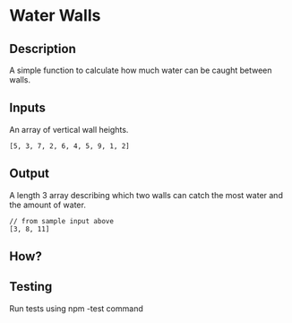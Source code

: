 # Water Walls

## Description
A simple function to calculate how much water can be caught between walls.

## Inputs
An array of vertical wall heights.
```
[5, 3, 7, 2, 6, 4, 5, 9, 1, 2]
```

## Output
A length 3 array describing which two walls can catch the most water and the amount of water.
```
// from sample input above
[3, 8, 11]
```

## How?


## Testing
Run tests using npm -test command

